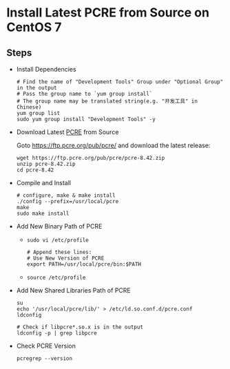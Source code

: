 # Install Latest PCRE from Source on CentOS 7

## Steps
* Install Dependencies

      # Find the name of "Development Tools" Group under "Optional Group" in the output
      # Pass the group name to `yum group install` 
      # The group name may be translated string(e.g. "开发工具" in Chinese)
      yum group list
      sudo yum group install "Development Tools" -y

* Download Latest [PCRE](http://www.pcre.org/) from Source
      
   Goto <https://ftp.pcre.org/pub/pcre/> and download the latest release:
      
      wget https://ftp.pcre.org/pub/pcre/pcre-8.42.zip
      unzip pcre-8.42.zip
      cd pcre-8.42

* Compile and Install

      # configure, make & make install
      ./config --prefix=/usr/local/pcre
      make
      sudo make install

* Add New Binary Path of PCRE
  * `sudo vi /etc/profile`

        # Append these lines:
        # Use New Version of PCRE
        export PATH=/usr/local/pcre/bin:$PATH

  * `source /etc/profile`

* Add New Shared Libraries Path of PCRE
      
      su
      echo '/usr/local/pcre/lib/' > /etc/ld.so.conf.d/pcre.conf
      ldconfig
            
      # Check if libpcre*.so.x is in the output
      ldconfig -p | grep libpcre
         
* Check PCRE Version
   
      pcregrep --version
